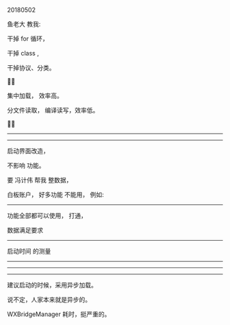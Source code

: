 
20180502

鱼老大 教我:


干掉 for 循环，

干掉 class ,

干掉协议、分类。






集中加载， 效率高。


分文件读取， 编译读写，效率低。




<hr>

<hr>


启动界面改造，

不影响 功能。

要 冯计伟 帮我 整数据，

白板账户， 好多功能 不能用， 例如: 


<hr>


功能全部都可以使用，
打通，

数据满足要求

<hr>


启动时间 的测量




<hr>

<hr>


<hr>


建议启动的时候，采用异步加载。


说不定，人家本来就是异步的。


WXBridgeManager 耗时，挺严重的。


